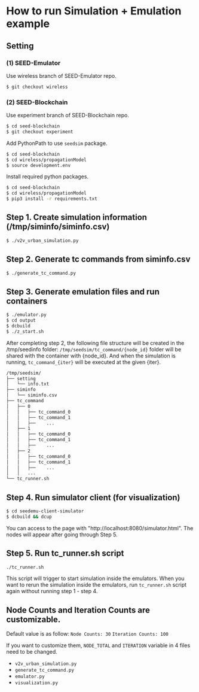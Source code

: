 # How to run Simulation + Emulation example

## Setting

### (1) SEED-Emulator
Use wireless branch of SEED-Emulator repo.
```sh
$ git checkout wireless
```

### (2) SEED-Blockchain
Use experiment branch of SEED-Blockchain repo.
```sh
$ cd seed-blockchain
$ git checkout experiment
```

Add PythonPath to use `seedsim` package. 
```sh
$ cd seed-blockchain
$ cd wireless/propagationModel
$ source development.env
``` 

Install required python packages. 
```sh
$ cd seed-blockchain
$ cd wireless/propagationModel
$ pip3 install -r requirements.txt
``` 

## Step 1. Create simulation information (/tmp/siminfo/siminfo.csv)

```sh
$ ./v2v_urban_simulation.py
```

## Step 2. Generate tc commands from siminfo.csv

```sh
$ ./generate_tc_command.py
```

## Step 3. Generate emulation files and run containers

```sh
$ ./emulator.py
$ cd output
$ dcbuild
$ ./z_start.sh
```

After completing step 2, the following file structure will be created in the /tmp/seedinfo folder:
`/tmp/seedsim/tc_command/{node_id}` folder will be shared with the container with {node_id}. And when the simulation is running, `tc_command_{iter}` will be executed at the given {iter}.

```sh
/tmp/seedsim/
├── setting
│   └── info.txt
├── siminfo
│   └── siminfo.csv
├── tc_command
│   ├── 0
│   │   ├── tc_command_0
│   │   ├── tc_command_1
│   │   ├──    ...
│   ├── 1
│   │   ├── tc_command_0
│   │   ├── tc_command_1
│   │   ├──    ...
│   ├── 2
│   │   ├── tc_command_0
│   │   ├── tc_command_1
│   │   ├──    ...
│   │   ...
└── tc_runner.sh
```

## Step 4. Run simulator client (for visualization)

```sh
$ cd seedemu-client-simulator
$ dcbuild && dcup
```

You can access to the page with "http://localhost:8080/simulator.html".
The nodes will appear after going through Step 5.

## Step 5. Run tc_runner.sh script

```sh
./tc_runner.sh
```

This script will trigger to start simulation inside the emulators.
When you want to rerun the simulation inside the emulators, run `tc_runner.sh` script again without running step 1 - step 4.


## Node Counts and Iteration Counts are customizable.

Default value is as follow:
`Node Counts: 30`
`Iteration Counts: 100`

If you want to customize them, `NODE_TOTAL` and `ITERATION` variable in 4 files need to be changed.

- `v2v_urban_simulation.py`
- `generate_tc_command.py`
- `emulator.py`
- `visualization.py`